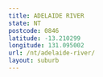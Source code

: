 ```yaml
---
title: ADELAIDE RIVER
state: NT
postcode: 0846
latitude: -13.210299
longitude: 131.095002
url: /nt/adelaide-river/
layout: suburb
---
```

